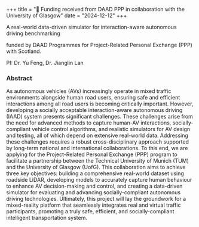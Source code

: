 +++
title = "🎯 Funding received from DAAD PPP in collaboration with the University of Glasgow"
date = "2024-12-12"
+++

A real-world data-driven simulator for interaction-aware autonomous driving benchmarking

<!--more-->

funded by DAAD Programmes for Project-Related Personal Exchange (PPP) with Scotland.

PI: Dr. Yu Feng, Dr. Jianglin Lan

### Abstract

As autonomous vehicles (AVs) increasingly operate in mixed traffic environments alongside human road users, ensuring safe and efficient interactions among all road users is becoming critically important. However, developing a socially acceptable interaction-aware autonomous driving (IAAD) system presents significant challenges. These challenges arise from the need for advanced methods to capture human-AV interactions, socially-compliant vehicle control algorithms, and realistic simulators for AV design and testing, all of which depend on extensive real-world data. Addressing these challenges requires a robust cross-disciplinary approach supported by long-term national and international collaborations. To this end, we are applying for the Project-Related Personal Exchange (PPP) program to facilitate a partnership between the Technical University of Munich (TUM) and the University of Glasgow (UofG). This collaboration aims to achieve three key objectives: building a comprehensive real-world dataset using roadside LiDAR, developing models to accurately capture human behaviour to enhance AV decision-making and control, and creating a data-driven simulator for evaluating and advancing socially-compliant autonomous driving technologies. Ultimately, this project will lay the groundwork for a mixed-reality platform that seamlessly integrates real and virtual traffic participants, promoting a truly safe, efficient, and socially-compliant intelligent transportation system.
